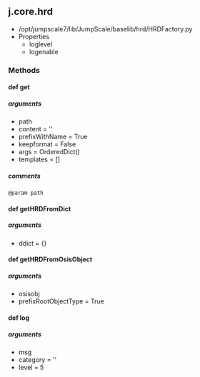 <!-- toc -->
## j.core.hrd

- /opt/jumpscale7/lib/JumpScale/baselib/hrd/HRDFactory.py
- Properties
    - loglevel
    - logenable

### Methods

#### def get 

##### arguments

- path
- content = ''
- prefixWithName = True
- keepformat = False
- args = OrderedDict()
- templates = []

##### comments

```
@param path

```

#### def getHRDFromDict 

##### arguments

- ddict = \{\}

#### def getHRDFromOsisObject 

##### arguments

- osisobj
- prefixRootObjectType = True

#### def log 

##### arguments

- msg
- category = ''
- level = 5

